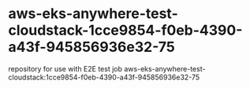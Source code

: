 # aws-eks-anywhere-test-cloudstack-1cce9854-f0eb-4390-a43f-945856936e32-75
repository for use with E2E test job aws-eks-anywhere-test-cloudstack:1cce9854-f0eb-4390-a43f-945856936e32-75
